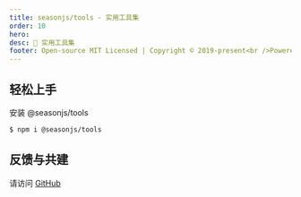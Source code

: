 ```yaml
---
title: seasonjs/tools - 实用工具集
order: 10
hero:
desc: 📖 实用工具集
footer: Open-source MIT Licensed | Copyright © 2019-present<br />Powered by self
---
```


## 轻松上手

安装  @seasonjs/tools
```bash
$ npm i @seasonjs/tools
```

## 反馈与共建

请访问 [GitHub](https://github.com/seasonjs/tools) 

